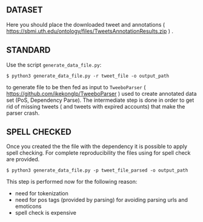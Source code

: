 ## DATASET

Here you should place the downloaded tweet and annotations ( https://sbmi.uth.edu/ontology/files/TweetsAnnotationResults.zip ) .

## STANDARD

Use the script `generate_data_file.py`:

	$ python3 generate_data_file.py -r tweet_file -o output_path

to generate file to be then fed as input to `TweeboParser` ( https://github.com/ikekonglp/TweeboParser ) used to create annotated data set (PoS, Dependency Parse).
The intermediate step is done in order to get rid of missing tweets ( and tweets with expired accounts) that make the parser crash. 

## SPELL CHECKED

Once you created the the file with the dependency it is possible to apply spell checking. For complete reproducibility the files using for spell check are provided.

    $ python3 generate_data_file.py -p tweet_file_parsed -o output_path

This step is performed now for the following reason:
- need for tokenization
- need for pos tags (provided by parsing) for avoiding parsing urls and emoticons
- spell check is expensive
